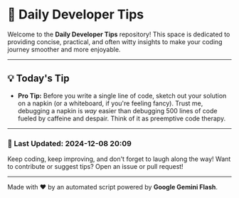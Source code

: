 
# 🌟 Daily Developer Tips

Welcome to the **Daily Developer Tips** repository! This space is dedicated to providing concise, practical, and often witty insights to make your coding journey smoother and more enjoyable.

---

## 💡 Today's Tip

- **Pro Tip:**  Before you write a single line of code,  sketch out your solution on a napkin (or a whiteboard, if you're feeling fancy).  Trust me, debugging a napkin is *way* easier than debugging 500 lines of code fueled by caffeine and despair.  Think of it as preemptive code therapy.

---

### 📅 Last Updated: 2024-12-08 20:09

Keep coding, keep improving, and don't forget to laugh along the way! Want to contribute or suggest tips? Open an issue or pull request!

---

Made with ❤️ by an automated script powered by **Google Gemini Flash**.
